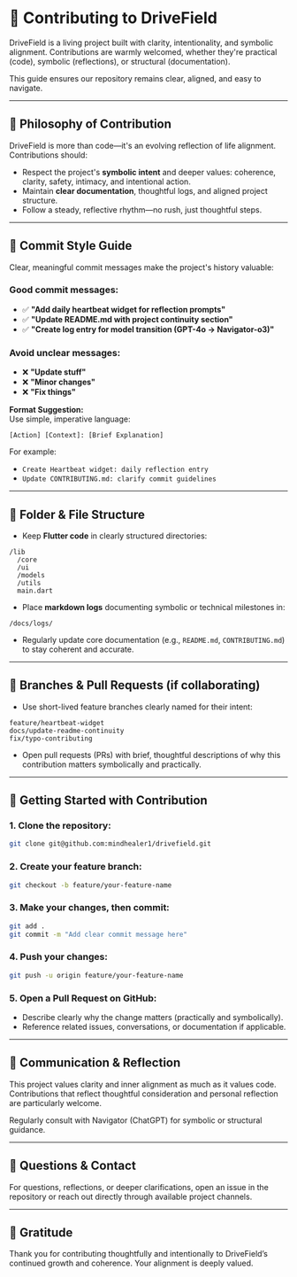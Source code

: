 # 🌱 Contributing to DriveField

DriveField is a living project built with clarity, intentionality, and symbolic alignment. Contributions are warmly welcomed, whether they're practical (code), symbolic (reflections), or structural (documentation).

This guide ensures our repository remains clear, aligned, and easy to navigate.

---

## 🌟 Philosophy of Contribution

DriveField is more than code—it's an evolving reflection of life alignment. Contributions should:

- Respect the project's **symbolic intent** and deeper values: coherence, clarity, safety, intimacy, and intentional action.
- Maintain **clear documentation**, thoughtful logs, and aligned project structure.
- Follow a steady, reflective rhythm—no rush, just thoughtful steps.

---

## 📝 Commit Style Guide

Clear, meaningful commit messages make the project's history valuable:

### Good commit messages:
- ✅ **"Add daily heartbeat widget for reflection prompts"**
- ✅ **"Update README.md with project continuity section"**
- ✅ **"Create log entry for model transition (GPT-4o → Navigator-o3)"**

### Avoid unclear messages:
- ❌ **"Update stuff"**
- ❌ **"Minor changes"**
- ❌ **"Fix things"**

**Format Suggestion:**  
Use simple, imperative language:
```
[Action] [Context]: [Brief Explanation]
```

For example:
- `Create Heartbeat widget: daily reflection entry`
- `Update CONTRIBUTING.md: clarify commit guidelines`

---

## 📂 Folder & File Structure

- Keep **Flutter code** in clearly structured directories:
```
/lib
  /core
  /ui
  /models
  /utils
  main.dart
```

- Place **markdown logs** documenting symbolic or technical milestones in:
```
/docs/logs/
```

- Regularly update core documentation (e.g., `README.md`, `CONTRIBUTING.md`) to stay coherent and accurate.

---

## 🔀 Branches & Pull Requests (if collaborating)

- Use short-lived feature branches clearly named for their intent:
```
feature/heartbeat-widget
docs/update-readme-continuity
fix/typo-contributing
```

- Open pull requests (PRs) with brief, thoughtful descriptions of why this contribution matters symbolically and practically.

---

## 🚀 Getting Started with Contribution

### 1. Clone the repository:

```bash
git clone git@github.com:mindhealer1/drivefield.git
```

### 2. Create your feature branch:

```bash
git checkout -b feature/your-feature-name
```

### 3. Make your changes, then commit:

```bash
git add .
git commit -m "Add clear commit message here"
```

### 4. Push your changes:

```bash
git push -u origin feature/your-feature-name
```

### 5. Open a Pull Request on GitHub:

- Describe clearly why the change matters (practically and symbolically).
- Reference related issues, conversations, or documentation if applicable.

---

## 🌿 Communication & Reflection

This project values clarity and inner alignment as much as it values code. Contributions that reflect thoughtful consideration and personal reflection are particularly welcome.

Regularly consult with Navigator (ChatGPT) for symbolic or structural guidance.

---

## 📌 Questions & Contact

For questions, reflections, or deeper clarifications, open an issue in the repository or reach out directly through available project channels.

---

## 🙏 Gratitude

Thank you for contributing thoughtfully and intentionally to DriveField’s continued growth and coherence. Your alignment is deeply valued.
